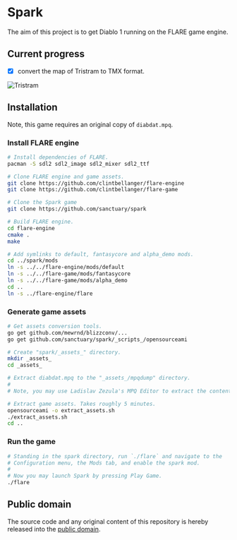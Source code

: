 # Spark

The aim of this project is to get Diablo 1 running on the FLARE game engine.

## Current progress

* [x] convert the map of Tristram to TMX format.

![Tristram](http://oi65.tinypic.com/153lbiu.jpg)

## Installation

Note, this game requires an original copy of `diabdat.mpq`.

### Install FLARE engine

```bash
# Install dependencies of FLARE.
pacman -S sdl2 sdl2_image sdl2_mixer sdl2_ttf

# Clone FLARE engine and game assets.
git clone https://github.com/clintbellanger/flare-engine
git clone https://github.com/clintbellanger/flare-game

# Clone the Spark game
git clone https://github.com/sanctuary/spark

# Build FLARE engine.
cd flare-engine
cmake .
make

# Add symlinks to default, fantasycore and alpha_demo mods.
cd ../spark/mods
ln -s ../../flare-engine/mods/default
ln -s ../../flare-game/mods/fantasycore
ln -s ../../flare-game/mods/alpha_demo
cd ..
ln -s ../flare-engine/flare
```

### Generate game assets

```bash
# Get assets conversion tools.
go get github.com/mewrnd/blizzconv/...
go get github.com/sanctuary/spark/_scripts_/opensourceami

# Create "spark/_assets_" directory.
mkdir _assets_
cd _assets_

# Extract diabdat.mpq to the "_assets_/mpqdump" directory.
#
# Note, you may use Ladislav Zezula's MPQ Editor to extract the contents of diabdat.mpq.

# Extract game assets. Takes roughly 5 minutes.
opensourceami -o extract_assets.sh
./extract_assets.sh
cd ..
```

### Run the game

```bash
# Standing in the spark directory, run `./flare` and navigate to the
# Configuration menu, the Mods tab, and enable the spark mod.
#
# Now you may launch Spark by pressing Play Game.
./flare
```

## Public domain

The source code and any original content of this repository is hereby released into the [public domain].

[public domain]: https://creativecommons.org/publicdomain/zero/1.0/
